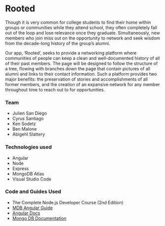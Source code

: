 # Rooted

Though it is very common for college students to find their home within groups or communities while they attend school, they often completely fall out of the loop and lose relevance once they graduate. Simultaneously, new members who join miss out on the opportunity to network and seek wisdom from the decade-long history of the group’s alumni.

Our app, ‘Rooted’, seeks to provide a networking platform where communities of people can keep a clean and well-documented history of all of their past members. The page will be designed to follow the structure of a tree, flowing with branches down the page that contain pictures of all alumni and links to their contact information. Such a platform provides two major benefits: the preservation of stories and accomplishments of all former members, and the creation of an expansive network for any member throughout time to reach out to for opportunities. 



### Team
* Julien San Diego 
* Cyrus Santiago 
* Ken Sodetz 
* Ben Malone
* Abigehl Slattery

### Technologies used
* Angular
* Node
* Express
* MongoDB Atlas
* Visual Studio Code

### Code and Guides Used
* The Complete Node.js Developer Course (2nd Edition)
* [MDB Angular Guide](https://mdbootstrap.com/docs/angular/)
* [Angular Docs](https://angular.io/docs)
* [Mongo DB Documentation](https://docs.mongodb.com/manual/)

